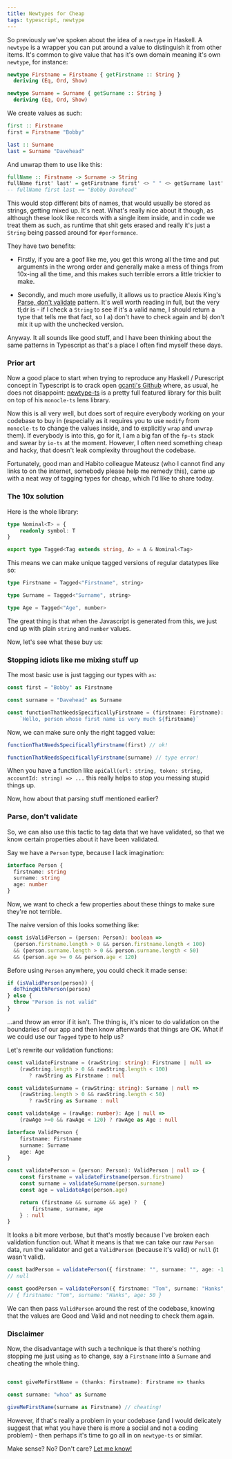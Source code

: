 ```yaml
---
title: Newtypes for Cheap
tags: typescript, newtype
---
```


So previously we've spoken about the idea of a `newtype` in Haskell. A
`newtype` is a wrapper you can put around a value to distinguish it from other
items. It's common to give value that has it's own domain meaning it's own
`newtype`, for instance:

```haskell
newtype Firstname = Firstname { getFirstname :: String }
  deriving (Eq, Ord, Show)

newtype Surname = Surname { getSurname :: String }
  deriving (Eq, Ord, Show)
```

We create values as such:

```haskell
first :: Firstname
first = Firstname "Bobby"

last :: Surname
last = Surname "Davehead"
```

And unwrap them to use like this:

```haskell
fullName :: Firstname -> Surname -> String
fullName first' last' = getFirstname first' <> " " <> getSurname last'
-- fullName first last == "Bobby Davehead"
```

This would stop different bits of names, that would usually be stored as
strings, getting mixed up. It's neat. What's really nice about it though, as although
these look like records with a single item inside, and in code we treat them as
such, as runtime that shit gets erased and really it's just a `String` being
passed around for `#performance`.

They have two benefits:

* Firstly, if you are a goof like me, you get this wrong all the time and put
   arguments in the wrong order and generally make a mess of things from
10x-ing all the time, and this makes such terrible errors a little trickier to
make.

* Secondly, and much more usefully, it allows us to practice Alexis King's
   [Parse, don't
validate](https://lexi-lambda.github.io/blog/2019/11/05/parse-don-t-validate/)
pattern. It's well worth reading in full, but the very tl;dr is - if I check a
`String` to see if it's a valid name, I should return a type that tells me
that fact, so I a) don't have to check again and b) don't mix it up with the
unchecked version.

Anyway. It all sounds like good stuff, and I have been thinking about the same
patterns in Typescript as that's a place I often find myself these days.

### Prior art

Now a good place to start when trying to reproduce any Haskell / Purescript
concept in Typescript is to crack open [gcanti's
Github](https://github.com/gcanti) where, as usual, he does not disappoint:
[newtype-ts](https://github.com/gcanti/newtype-ts) is a pretty full featured
library for this built on top of his `monocle-ts` lens library.

Now this is all very well, but does sort of require everybody working on your
codebase to buy in (especially as it requires you to use `modify` from
`monocle-ts` to change the values inside, and to explicitly `wrap` and `unwrap`
them). If everybody is into this, go for it, I am a big fan of the `fp-ts`
stack and swear by `io-ts` at the moment. However, I often need something cheap and hacky, that doesn't leak complexity throughout the codebase.

Fortunately, good man and Habito colleague Mateusz (who I cannot find any links to on
the internet, somebody please help me remedy this), came up with a neat way of
tagging types for cheap, which I'd like to share today.

### The 10x solution

Here is the whole library:

```typescript
type Nominal<T> = {
    readonly symbol: T
}

export type Tagged<Tag extends string, A> = A & Nominal<Tag>
```


This means we can make unique tagged versions of regular datatypes like so: 

```typescript
type Firstname = Tagged<"Firstname", string>

type Surname = Tagged<"Surname", string>

type Age = Tagged<"Age", number>
```

The great thing is that when the Javascript is generated from this, we just
end up with plain `string` and `number` values.

Now, let's see what these buy us:

### Stopping idiots like me mixing stuff up

The most basic use is just tagging our types with `as`:

```typescript
const first = "Bobby" as Firstname

const surname = "Davehead" as Surname

const functionThatNeedsSpecificallyFirstname = (firstname: Firstname): string =>
    `Hello, person whose first name is very much ${firstname}`
```

Now, we can make sure only the right tagged value:

```typescript
functionThatNeedsSpecificallyFirstname(first) // ok!

functionThatNeedsSpecificallyFirstname(surname) // type error!
```

When you have a function like `apiCall(url: string, token: string, accountId:
string) => ...` this really helps to stop you messing stupid things up.

Now, how about that parsing stuff mentioned earlier?

### Parse, don't validate

So, we can also use this tactic to tag data that we have validated, so that we
know certain properties about it have been validated.

Say we have a `Person` type, because I lack imagination:

```typescript
interface Person {
  firstname: string
  surname: string
  age: number
}
```

Now, we want to check a few properties about these things to make sure they're
not terrible.

The naive version of this looks something like:

```typescript
const isValidPerson = (person: Person): boolean => 
  (person.firstname.length > 0 && person.firstname.length < 100)
  && (person.surname.length > 0 && person.surname.length < 50)
  && (person.age >= 0 && person.age < 120)
```

Before using `Person` anywhere, you could check it made sense:

```typescript
if (isValidPerson(person)) {
  doThingWithPerson(person)
} else {
  throw "Person is not valid"
}
```

...and throw an error if it isn't. The thing is, it's nicer to do validation on the boundaries of
our app and then know afterwards that things are OK. What if we could use our `Tagged` type
to help us?

Let's rewrite our validation functions:

```typescript
const validateFirstname = (rawString: string): Firstname | null => 
    (rawString.length > 0 && rawString.length < 100) 
       ? rawString as Firstname : null

const validateSurname = (rawString: string): Surname | null => 
    (rawString.length > 0 && rawString.length < 50) 
       ? rawString as Surname : null

const validateAge = (rawAge: number): Age | null => 
    (rawAge >=0 && rawAge < 120) ? rawAge as Age : null

interface ValidPerson {
    firstname: Firstname
    surname: Surname
    age: Age
}

const validatePerson = (person: Person): ValidPerson | null => {
    const firstname = validateFirstname(person.firstname)
    const surname = validateSurname(person.surname)
    const age = validateAge(person.age)

    return (firstname && surname && age) ?  {
        firstname, surname, age
    } : null
}
```

It looks a bit more verbose, but that's mostly because I've broken each
validation function out. What it means is that we can take our raw `Person`
data, run the validator and get a `ValidPerson` (because it's valid) or `null`
(it wasn't valid).

```typescript
const badPerson = validatePerson({ firstname: "", surname: "", age: -1 })
// null

const goodPerson = validatePerson({ firstname: "Tom", surname: "Hanks", age: 50 })
// { firstname: "Tom", surname: "Hanks", age: 50 }
```

We can then pass `ValidPerson` around the rest of the codebase, knowing that
the values are Good and Valid and not needing to check them again.

### Disclaimer

Now, the disadvantage with such a technique is that there's nothing stopping me
just using `as` to change, say a `Firstname` into a `Surname` and cheating the
whole thing. 

```typescript

const giveMeFirstName = (thanks: Firstname): Firstname => thanks

const surname: "whoa" as Surname

giveMeFirstName(surname as Firstname) // cheating!
```

However, if that's really a problem in your codebase (and I would
delicately suggest that what you have there is more a social and not a coding
problem) - then perhaps it's time to go all in on `newtype-ts` or similar.

Make sense? No? Don't care? [Let me know!](/contact.html)
